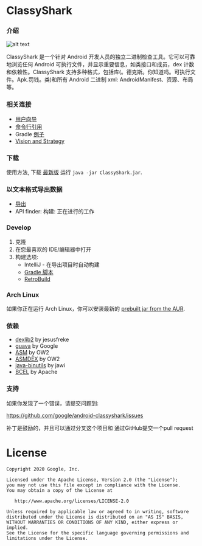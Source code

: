 # ClassyShark

### 介绍

![alt text](https://github.com/borisf/classyshark-user-guide/blob/master/images/5%20ClassesDexData.png)

ClassyShark 是一个针对 Android 开发人员的独立二进制检查工具。它可以可靠地浏览任何 Android 可执行文件，并显示重要信息，如类接口和成员，dex 计数和依赖性。ClassyShark 支持多种格式，包括库(。德克斯。你知道吗。可执行文件。Apk.罚钱。类)和所有 Android 二进制 xml: AndroidManifest、资源、布局等。

### 相关连接
* [用户向导](https://github.com/borisf/classyshark-user-guide)
* [命令行引用](https://github.com/google/android-classyshark/blob/master/CommandLine.pdf)
* Gradle [例子](https://github.com/google/android-classyshark/tree/master/Samples/SampleGradle)
* [Vision and Strategy](https://docs.google.com/document/d/1sK_WNzHn_6Q1V_dohxrtk1tlsPXsi9cEVnIuYuVig0M/edit?usp=sharing)

### 下载
使用方法, 下载 [最新版](https://github.com/google/android-classyshark/releases)
运行 `java -jar ClassyShark.jar`.

### 以文本格式导出数据
* [导出](https://medium.com/@BorisFarber/exporting-data-from-classyshark-e3cf3fe3fab8#.deec4nyjq)
* API finder: 构建: 正在进行的工作

### Develop
1. 克隆
2. 在您最喜欢的 IDE/编辑器中打开
3. 构建选项:
     * IntelliJ - 在导出项目时自动构建
     * [Gradle 脚本](https://github.com/google/android-classyshark/blob/master/ClassySharkWS/build.gradle)
     * [RetroBuild](https://github.com/borisf/RetroBuild)

### Arch Linux

如果你正在运行 Arch Linux，你可以安装最新的 [prebuilt jar from the AUR](https://aur.archlinux.org/packages/classyshark/).

### 依赖
* [dexlib2](https://github.com/JesusFreke/smali/tree/master/dexlib2) by jesusfreke
* [guava](https://github.com/google/guava) by Google
* [ASM](http://asm.ow2.org/) by OW2
* [ASMDEX](http://asm.ow2.org/asmdex-index.html) by OW2
* [java-binutils](https://github.com/jawi/java-binutils) by jawi
* [BCEL](https://commons.apache.org/proper/commons-bcel) by Apache

### 支持
如果你发现了一个错误，请提交问题到:

https://github.com/google/android-classyshark/issues

补丁是鼓励的，并且可以通过分叉这个项目和
通过GitHub提交一个pull request

License
=======

    Copyright 2020 Google, Inc.

    Licensed under the Apache License, Version 2.0 (the "License");
    you may not use this file except in compliance with the License.
    You may obtain a copy of the License at

       http://www.apache.org/licenses/LICENSE-2.0

    Unless required by applicable law or agreed to in writing, software
    distributed under the License is distributed on an "AS IS" BASIS,
    WITHOUT WARRANTIES OR CONDITIONS OF ANY KIND, either express or implied.
    See the License for the specific language governing permissions and
    limitations under the License.



